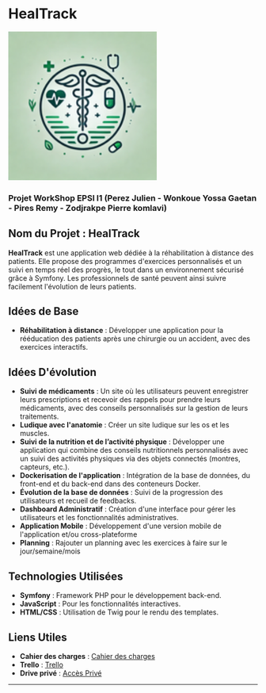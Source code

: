 # HealTrack 

<img src="https://github.com/Yuubitsume/HealTrack/blob/main/logo_Heal-Track.png" alt="Logo HealTrack" width="300" />

### Projet WorkShop EPSI I1 (Perez Julien - Wonkoue Yossa Gaetan - Pires Remy -  Zodjrakpe Pierre komlavi)

## Nom du Projet : **HealTrack**

**HealTrack** est une application web dédiée à la réhabilitation à distance des patients. Elle propose des programmes d'exercices personnalisés et un suivi en temps réel des progrès, le tout dans un environnement sécurisé grâce à Symfony. Les professionnels de santé peuvent ainsi suivre facilement l'évolution de leurs patients.

## Idées de Base

- **Réhabilitation à distance** : Développer une application pour la rééducation des patients après une chirurgie ou un accident, avec des exercices interactifs.

## Idées D'évolution

- **Suivi de médicaments** : Un site où les utilisateurs peuvent enregistrer leurs prescriptions et recevoir des rappels pour prendre leurs médicaments, avec des conseils personnalisés sur la gestion de leurs traitements.
- **Ludique avec l'anatomie** : Créer un site ludique sur les os et les muscles.
- **Suivi de la nutrition et de l’activité physique** : Développer une application qui combine des conseils nutritionnels personnalisés avec un suivi des activités physiques via des objets connectés (montres, capteurs, etc.).
- **Dockerisation de l'application** : Intégration de la base de données, du front-end et du back-end dans des conteneurs Docker.
- **Évolution de la base de données** : Suivi de la progression des utilisateurs et recueil de feedbacks.
- **Dashboard Administratif** : Création d'une interface pour gérer les utilisateurs et les fonctionnalités administratives.
- **Application Mobile** : Développement d'une version mobile de l'application et/ou cross-plateforme
- **Planning** : Rajouter un planning avec les exercices à faire sur le jour/semaine/mois 

## Technologies Utilisées

- **Symfony** : Framework PHP pour le développement back-end.
- **JavaScript** : Pour les fonctionnalités interactives.
- **HTML/CSS** : Utilisation de Twig pour le rendu des templates.

## Liens Utiles

- **Cahier des charges** : [Cahier des charges](https://docs.google.com/document/d/1cY1b-kYQ8hzLeg0WSyCEYE7bf73GPYdtnn_oQvXKYLQ/edit?usp=sharing)
- **Trello** : [Trello](https://trello.com/invite/6703abdcd0ab2e79f136da6a/ATTI1ae67cceef638fd4d7c443348ed45da85E3ACE9C)
- **Drive privé** : [Accès Privé](https://drive.google.com/drive/folders/1K7TxmXnFjC4-9ml0TnkI60Nr9G_SMMeG?usp=drive_link)

---

